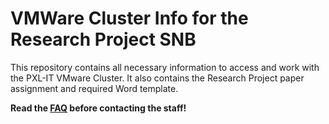 # VMWare Cluster Info for the Research Project SNB
This repository contains all necessary information to access and work with the PXL-IT VMware Cluster. It also contains the Research Project paper assignment and required Word template.
 
**Read the [FAQ](./FQA.md) before contacting the staff!**